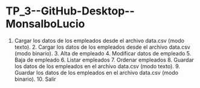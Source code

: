 # TP_3--GitHub-Desktop--MonsalboLucio
1. Cargar los datos de los empleados desde el archivo data.csv (modo texto). 2. Cargar los datos de los empleados desde el archivo data.csv (modo binario). 3. Alta de empleado 4. Modificar datos de empleado 5. Baja de empleado 6. Listar empleados 7. Ordenar empleados 8. Guardar los datos de los empleados en el archivo data.csv (modo texto). 9. Guardar los datos de los empleados en el archivo data.csv (modo binario). 10. Salir
